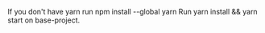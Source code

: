 If you don't have yarn run npm install --global yarn
Run yarn install && yarn start on base-project.



